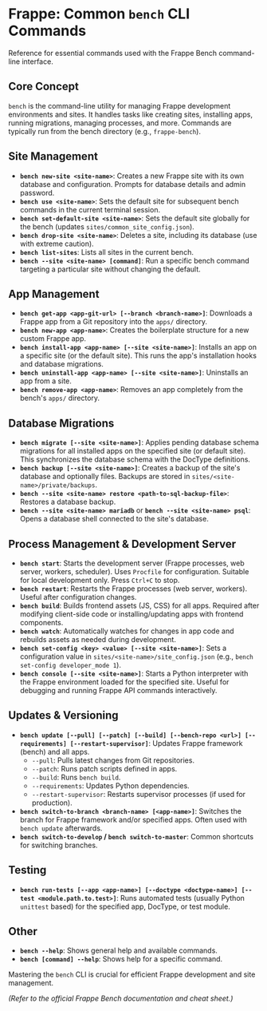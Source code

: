 # Frappe: Common `bench` CLI Commands

Reference for essential commands used with the Frappe Bench command-line interface.

## Core Concept

`bench` is the command-line utility for managing Frappe development environments and sites. It handles tasks like creating sites, installing apps, running migrations, managing processes, and more. Commands are typically run from the bench directory (e.g., `frappe-bench`).

## Site Management

*   **`bench new-site <site-name>`**: Creates a new Frappe site with its own database and configuration. Prompts for database details and admin password.
*   **`bench use <site-name>`**: Sets the default site for subsequent bench commands in the current terminal session.
*   **`bench set-default-site <site-name>`**: Sets the default site globally for the bench (updates `sites/common_site_config.json`).
*   **`bench drop-site <site-name>`**: Deletes a site, including its database (use with extreme caution).
*   **`bench list-sites`**: Lists all sites in the current bench.
*   **`bench --site <site-name> [command]`**: Run a specific bench command targeting a particular site without changing the default.

## App Management

*   **`bench get-app <app-git-url> [--branch <branch-name>]`**: Downloads a Frappe app from a Git repository into the `apps/` directory.
*   **`bench new-app <app-name>`**: Creates the boilerplate structure for a new custom Frappe app.
*   **`bench install-app <app-name> [--site <site-name>]`**: Installs an app on a specific site (or the default site). This runs the app's installation hooks and database migrations.
*   **`bench uninstall-app <app-name> [--site <site-name>]`**: Uninstalls an app from a site.
*   **`bench remove-app <app-name>`**: Removes an app completely from the bench's `apps/` directory.

## Database Migrations

*   **`bench migrate [--site <site-name>]`**: Applies pending database schema migrations for all installed apps on the specified site (or default site). This synchronizes the database schema with the DocType definitions.
*   **`bench backup [--site <site-name>]`**: Creates a backup of the site's database and optionally files. Backups are stored in `sites/<site-name>/private/backups`.
*   **`bench --site <site-name> restore <path-to-sql-backup-file>`**: Restores a database backup.
*   **`bench --site <site-name> mariadb`** or **`bench --site <site-name> psql`**: Opens a database shell connected to the site's database.

## Process Management & Development Server

*   **`bench start`**: Starts the development server (Frappe processes, web server, workers, scheduler). Uses `Procfile` for configuration. Suitable for local development only. Press `Ctrl+C` to stop.
*   **`bench restart`**: Restarts the Frappe processes (web server, workers). Useful after configuration changes.
*   **`bench build`**: Builds frontend assets (JS, CSS) for all apps. Required after modifying client-side code or installing/updating apps with frontend components.
*   **`bench watch`**: Automatically watches for changes in app code and rebuilds assets as needed during development.
*   **`bench set-config <key> <value> [--site <site-name>]`**: Sets a configuration value in `sites/<site-name>/site_config.json` (e.g., `bench set-config developer_mode 1`).
*   **`bench console [--site <site-name>]`**: Starts a Python interpreter with the Frappe environment loaded for the specified site. Useful for debugging and running Frappe API commands interactively.

## Updates & Versioning

*   **`bench update [--pull] [--patch] [--build] [--bench-repo <url>] [--requirements] [--restart-supervisor]`**: Updates Frappe framework (bench) and all apps.
    *   `--pull`: Pulls latest changes from Git repositories.
    *   `--patch`: Runs patch scripts defined in apps.
    *   `--build`: Runs `bench build`.
    *   `--requirements`: Updates Python dependencies.
    *   `--restart-supervisor`: Restarts supervisor processes (if used for production).
*   **`bench switch-to-branch <branch-name> [<app-name>]`**: Switches the branch for Frappe framework and/or specified apps. Often used with `bench update` afterwards.
*   **`bench switch-to-develop` / `bench switch-to-master`**: Common shortcuts for switching branches.

## Testing

*   **`bench run-tests [--app <app-name>] [--doctype <doctype-name>] [--test <module.path.to.test>]`**: Runs automated tests (usually Python `unittest` based) for the specified app, DocType, or test module.

## Other

*   **`bench --help`**: Shows general help and available commands.
*   **`bench [command] --help`**: Shows help for a specific command.

Mastering the `bench` CLI is crucial for efficient Frappe development and site management.

*(Refer to the official Frappe Bench documentation and cheat sheet.)*